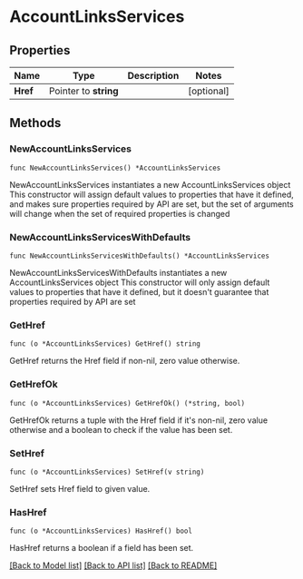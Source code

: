 # AccountLinksServices

## Properties

Name | Type | Description | Notes
------------ | ------------- | ------------- | -------------
**Href** | Pointer to **string** |  | [optional] 

## Methods

### NewAccountLinksServices

`func NewAccountLinksServices() *AccountLinksServices`

NewAccountLinksServices instantiates a new AccountLinksServices object
This constructor will assign default values to properties that have it defined,
and makes sure properties required by API are set, but the set of arguments
will change when the set of required properties is changed

### NewAccountLinksServicesWithDefaults

`func NewAccountLinksServicesWithDefaults() *AccountLinksServices`

NewAccountLinksServicesWithDefaults instantiates a new AccountLinksServices object
This constructor will only assign default values to properties that have it defined,
but it doesn't guarantee that properties required by API are set

### GetHref

`func (o *AccountLinksServices) GetHref() string`

GetHref returns the Href field if non-nil, zero value otherwise.

### GetHrefOk

`func (o *AccountLinksServices) GetHrefOk() (*string, bool)`

GetHrefOk returns a tuple with the Href field if it's non-nil, zero value otherwise
and a boolean to check if the value has been set.

### SetHref

`func (o *AccountLinksServices) SetHref(v string)`

SetHref sets Href field to given value.

### HasHref

`func (o *AccountLinksServices) HasHref() bool`

HasHref returns a boolean if a field has been set.


[[Back to Model list]](../README.md#documentation-for-models) [[Back to API list]](../README.md#documentation-for-api-endpoints) [[Back to README]](../README.md)



